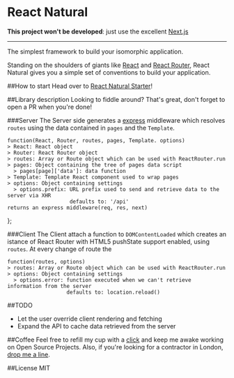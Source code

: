 React Natural
========

**This project won't be developed**: just use the excellent [Next.js](https://zeit.co/blog/next)

---



The simplest framework to build your isomorphic application.

Standing on the shoulders of giants like [React](http://facebook.github.io/react/) and [React Router](https://github.com/rackt/react-router), React Natural gives you a simple set of conventions to build your application.

##How to start
Head over to [React Natural Starter](http://github.com/framp/react-natural-starter/)!

##Library description
Looking to fiddle around?
That's great, don't forget to open a PR when you're done!

###Server
The Server side generates a [express](https://github.com/strongloop/express) middleware which resolves `routes` using the data contained in `pages` and the `Template`.

    function(React, Router, routes, pages, Template. options)
    > React: React object
    > Router: React Router object
    > routes: Array or Route object which can be used with ReactRouter.run
    > pages: Object containing the tree of pages data script
      > pages[page]['data']: data function
    > Template: Template React component used to wrap pages
    > options: Object containing settings
      > options.prefix: URL prefix used to send and retrieve data to the server via XHR
                        defaults to: '/api'
    returns an express middleware(req, res, next)
  };

###Client
The Client attach a function to `DOMContentLoaded` which creates an istance of React Router with HTML5 pushState support enabled, using `routes`.
At every change of route the 

    function(routes, options)
    > routes: Array or Route object which can be used with ReactRouter.run
    > options: Object containing settings
      > options.error: function executed when we can't retrieve information from the server
                       defaults to: location.reload()


##TODO
- Let the user override client rendering and fetching
- Expand the API to cache data retrieved from the server

##Coffee
Feel free to refill my cup with a [click](https://www.paypal.com/cgi-bin/webscr?cmd=_s-xclick&hosted_button_id=BDPUGENG892JA) and keep me awake working on Open Source Projects.
Also, if you're looking for a contractor in London, [drop me a line](mailto:hi@framp.me).

##License
MIT
